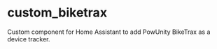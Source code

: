 # custom_biketrax

Custom component for Home Assistant to add PowUnity BikeTrax as a device tracker.
